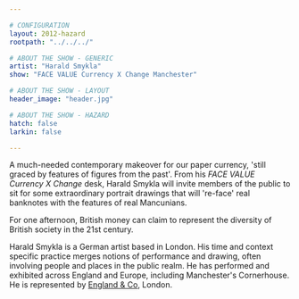 ```yaml
---

# CONFIGURATION
layout: 2012-hazard
rootpath: "../../../"

# ABOUT THE SHOW - GENERIC
artist: "Harald Smykla"
show: "FACE VALUE Currency X Change Manchester"

# ABOUT THE SHOW - LAYOUT
header_image: "header.jpg"

# ABOUT THE SHOW - HAZARD
hatch: false
larkin: false

---
```


A much-needed contemporary makeover for our paper currency, 'still graced by features of figures from the past'. From his *FACE VALUE Currency X Change* desk, Harald Smykla will invite members of the public to sit for some extraordinary portrait drawings that will 're-face' real banknotes with the features of real Mancunians.

For one afternoon, British money can claim to represent the diversity of British society in the 21st century.

Harald Smykla is a German artist based in London. His time and context specific practice merges notions of performance and drawing, often involving people and places in the public realm. He has performed and exhibited across England and Europe, including Manchester's Cornerhouse. He is represented by [England & Co](http://www.englandgallery.com), London.